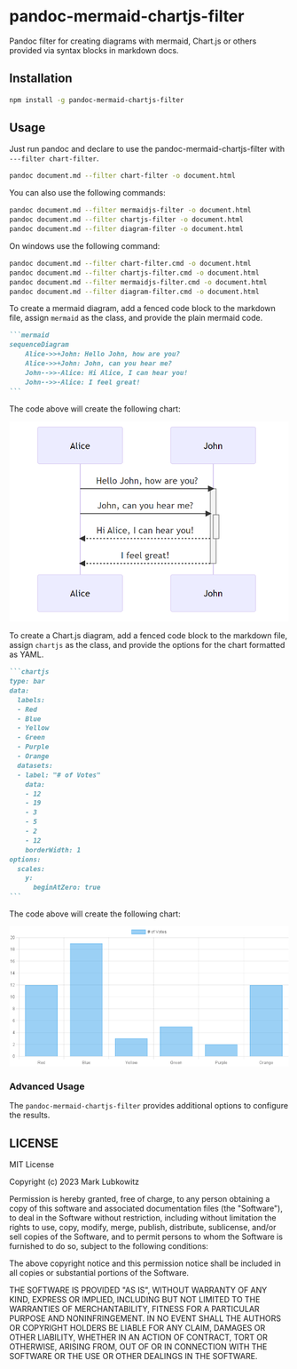 # pandoc-mermaid-chartjs-filter

Pandoc filter for creating diagrams with mermaid, Chart.js or others provided via syntax blocks in markdown docs.

## Installation

```sh
npm install -g pandoc-mermaid-chartjs-filter
```

## Usage

Just run pandoc and declare to use the pandoc-mermaid-chartjs-filter with `---filter chart-filter`.

```sh
pandoc document.md --filter chart-filter -o document.html
```

You can also use the following commands:

```sh
pandoc document.md --filter mermaidjs-filter -o document.html
pandoc document.md --filter chartjs-filter -o document.html
pandoc document.md --filter diagram-filter -o document.html
```

On windows use the following command:

```sh
pandoc document.md --filter chart-filter.cmd -o document.html
pandoc document.md --filter chartjs-filter.cmd -o document.html
pandoc document.md --filter mermaidjs-filter.cmd -o document.html
pandoc document.md --filter diagram-filter.cmd -o document.html
```


To create a mermaid diagram, add a fenced code block to the markdown file, assign `mermaid` as the class, and provide the plain mermaid code.

~~~markdown
```mermaid
sequenceDiagram
    Alice->>+John: Hello John, how are you?
    Alice->>+John: John, can you hear me?
    John-->>-Alice: Hi Alice, I can hear you!
    John-->>-Alice: I feel great!
```
~~~

The code above will create the following chart:

![](example-mermaid.png)

To create a Chart.js diagram, add a fenced code block to the markdown file, assign `chartjs` as the class, and provide the options for the chart formatted as YAML.

~~~markdown
```chartjs
type: bar
data:
  labels:
  - Red
  - Blue
  - Yellow
  - Green
  - Purple
  - Orange
  datasets:
  - label: "# of Votes"
    data:
    - 12
    - 19
    - 3
    - 5
    - 2
    - 12
    borderWidth: 1
options:
  scales:
    y:
      beginAtZero: true
```
~~~

The code above will create the following chart:

![](example-chartjs.png)

### Advanced Usage

The `pandoc-mermaid-chartjs-filter` provides additional options to configure the results.


## LICENSE

MIT License

Copyright (c) 2023 Mark Lubkowitz

Permission is hereby granted, free of charge, to any person obtaining a copy
of this software and associated documentation files (the "Software"), to deal
in the Software without restriction, including without limitation the rights
to use, copy, modify, merge, publish, distribute, sublicense, and/or sell
copies of the Software, and to permit persons to whom the Software is
furnished to do so, subject to the following conditions:

The above copyright notice and this permission notice shall be included in all
copies or substantial portions of the Software.

THE SOFTWARE IS PROVIDED "AS IS", WITHOUT WARRANTY OF ANY KIND, EXPRESS OR
IMPLIED, INCLUDING BUT NOT LIMITED TO THE WARRANTIES OF MERCHANTABILITY,
FITNESS FOR A PARTICULAR PURPOSE AND NONINFRINGEMENT. IN NO EVENT SHALL THE
AUTHORS OR COPYRIGHT HOLDERS BE LIABLE FOR ANY CLAIM, DAMAGES OR OTHER
LIABILITY, WHETHER IN AN ACTION OF CONTRACT, TORT OR OTHERWISE, ARISING FROM,
OUT OF OR IN CONNECTION WITH THE SOFTWARE OR THE USE OR OTHER DEALINGS IN THE
SOFTWARE.
